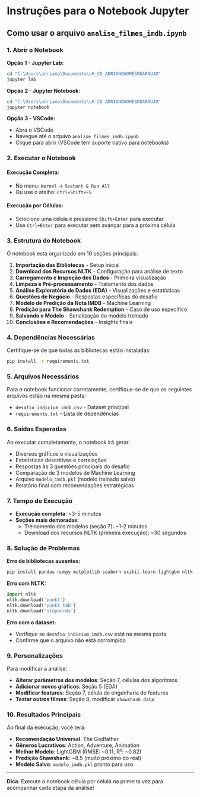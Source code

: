 # Instruções para o Notebook Jupyter

## Como usar o arquivo `analise_filmes_imdb.ipynb`

### 1. Abrir o Notebook

**Opção 1 - Jupyter Lab:**
```bash
cd "C:\Users\adriano\Documents\LH_CD_ADRIANOGOMESDEARAUJO"
jupyter lab
```

**Opção 2 - Jupyter Notebook:**
```bash
cd "C:\Users\adriano\Documents\LH_CD_ADRIANOGOMESDEARAUJO"
jupyter notebook
```

**Opção 3 - VSCode:**
- Abra o VSCode
- Navegue até o arquivo `analise_filmes_imdb.ipynb`
- Clique para abrir (VSCode tem suporte nativo para notebooks)

### 2. Executar o Notebook

#### Execução Completa:
- No menu: `Kernel` → `Restart & Run All`
- Ou use o atalho: `Ctrl+Shift+F5`

#### Execução por Células:
- Selecione uma célula e pressione `Shift+Enter` para executar
- Use `Ctrl+Enter` para executar sem avançar para a próxima célula

### 3. Estrutura do Notebook

O notebook está organizado em 10 seções principais:

1. **Importação das Bibliotecas** - Setup inicial
2. **Download dos Recursos NLTK** - Configuração para análise de texto
3. **Carregamento e Inspeção dos Dados** - Primeira visualização
4. **Limpeza e Pré-processamento** - Tratamento dos dados
5. **Análise Exploratória de Dados (EDA)** - Visualizações e estatísticas
6. **Questões de Negócio** - Respostas específicas do desafio
7. **Modelo de Predição da Nota IMDB** - Machine Learning
8. **Predição para The Shawshank Redemption** - Caso de uso específico
9. **Salvando o Modelo** - Serialização do modelo treinado
10. **Conclusões e Recomendações** - Insights finais

### 4. Dependências Necessárias

Certifique-se de que todas as bibliotecas estão instaladas:

```bash
pip install -r requirements.txt
```

### 5. Arquivos Necessários

Para o notebook funcionar corretamente, certifique-se de que os seguintes arquivos estão na mesma pasta:

- `desafio_indicium_imdb.csv` - Dataset principal
- `requirements.txt` - Lista de dependências

### 6. Saídas Esperadas

Ao executar completamente, o notebook irá gerar:

- Diversos gráficos e visualizações
- Estatísticas descritivas e correlações
- Respostas às 3 questões principais do desafio
- Comparação de 3 modelos de Machine Learning
- Arquivo `modelo_imdb.pkl` (modelo treinado salvo)
- Relatório final com recomendações estratégicas

### 7. Tempo de Execução

- **Execução completa**: ~3-5 minutos
- **Seções mais demoradas**: 
  - Treinamento dos modelos (seção 7): ~1-2 minutos
  - Download dos recursos NLTK (primeira execução): ~30 segundos

### 8. Solução de Problemas

**Erro de bibliotecas ausentes:**
```bash
pip install pandas numpy matplotlib seaborn scikit-learn lightgbm nltk
```

**Erro com NLTK:**
```python
import nltk
nltk.download('punkt')
nltk.download('punkt_tab')
nltk.download('stopwords')
```

**Erro com o dataset:**
- Verifique se `desafio_indicium_imdb.csv` está na mesma pasta
- Confirme que o arquivo não está corrompido

### 9. Personalizações

Para modificar a análise:

- **Alterar parâmetros dos modelos**: Seção 7, células dos algoritmos
- **Adicionar novos gráficos**: Seção 5 (EDA)
- **Modificar features**: Seção 7, célula de engenharia de features
- **Testar outros filmes**: Seção 8, modificar `shawshank_data`

### 10. Resultados Principais

Ao final da execução, você terá:

- **Recomendação Universal**: The Godfather
- **Gêneros Lucrativos**: Action, Adventure, Animation
- **Melhor Modelo**: LightGBM (RMSE: ~0.11, R²: ~0.82)
- **Predição Shawshank**: ~8.5 (muito próximo do real)
- **Modelo Salvo**: `modelo_imdb.pkl` pronto para uso

---

**Dica**: Execute o notebook célula por célula na primeira vez para acompanhar cada etapa da análise!